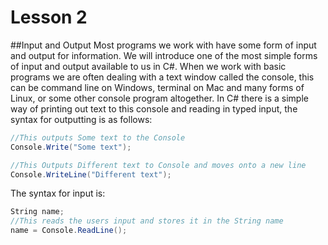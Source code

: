 Lesson 2
================  

##Input and Output
Most programs we work with have some form of input and output for information. We will introduce one of the most simple forms of input and output available to us in C#. 
When we work with basic programs we are often dealing with a text window called the console, this can be command line on Windows, terminal on Mac and many forms 
of Linux, or some other console program altogether. In C# there is a simple way of printing out text to this console and reading in typed input, the syntax for outputting is 
as follows:<br>
```C#
//This outputs Some text to the Console
Console.Write("Some text");

//This Outputs Different text to Console and moves onto a new line
Console.WriteLine("Different text");
``` 
The syntax for input is:<br>
```C# 
String name;
//This reads the users input and stores it in the String name
name = Console.ReadLine();

```